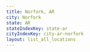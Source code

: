 ```yaml
---
title: Norfork, AR
city: Norfork
state: AR
stateIndexKey: state-ar
cityIndexKey: city-ar-norfork
layout: list_all_locations
---
```


